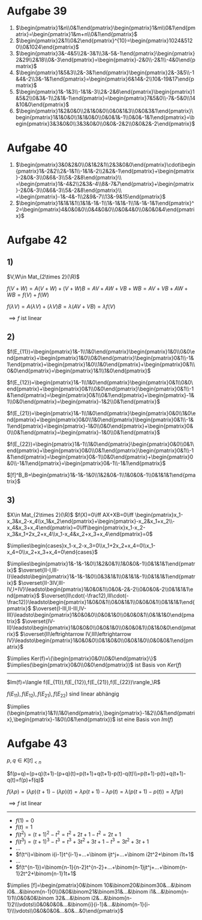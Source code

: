 # Aufgabe 39
1. $\begin{pmatrix}1&n\\0&1\end{pmatrix}\begin{pmatrix}1&m\\0&1\end{pmatrix}=\begin{pmatrix}1&m+n\\0&1\end{pmatrix}$
2. $\begin{pmatrix}2&1\\0&2\end{pmatrix}^{10}=\begin{pmatrix}1024&5120\\0&1024\end{pmatrix}$
3. $\begin{pmatrix}3&-4&5\\2&-3&1\\3&-5&-1\end{pmatrix}\begin{pmatrix}2&29\\2&18\\0&-3\end{pmatrix}=\begin{pmatrix}-2&0\\-2&1\\-4&0\end{pmatrix}$
4. $\begin{pmatrix}1&5&3\\2&-3&1\end{pmatrix}\begin{pmatrix}2&-3&5\\-1&4&-2\\3&-1&1\end{pmatrix}=\begin{pmatrix}6&14&-2\\10&-19&17\end{pmatrix}$
5. $\begin{pmatrix}1&-1&3\\-1&1&-3\\2&-2&6\end{pmatrix}\begin{pmatrix}1&5&2\\0&3&-1\\2&1&-1\end{pmatrix}=\begin{pmatrix}7&5&0\\-7&-5&0\\14&10&0\end{pmatrix}$
6. $\begin{pmatrix}1&2&0&0\\2&1&0&0\\0&0&1&3\\0&0&3&1\end{pmatrix}\begin{pmatrix}1&1&0&0\\1&1&0&0\\0&0&1&-1\\0&0&-1&1\end{pmatrix}=\begin{pmatrix}3&3&0&0\\3&3&0&0\\0&0&-2&2\\0&0&2&-2\end{pmatrix}$

# Aufgabe 40
1. $\begin{pmatrix}3&0&2&0\\0&1&2&1\\2&3&0&0\end{pmatrix}\cdot\begin{pmatrix}1&-2&2\\2&-1&1\\-1&1&-2\\2&2&-1\end{pmatrix}+\begin{pmatrix}-2&0&-3\\0&6&-3\\5&-2&8\end{pmatrix}\\
=\begin{pmatrix}1&-4&2\\2&3&-4\\8&-7&7\end{pmatrix}+\begin{pmatrix}-2&0&-3\\0&6&-3\\5&-2&8\end{pmatrix}\\
=\begin{pmatrix}-1&-4&-1\\2&9&-7\\13&-9&15\end{pmatrix}$
2. $\begin{pmatrix}1&1&1&1\\1&1&-1&-1\\1&-1&1&-1\\1&-1&-1&1\end{pmatrix}^2=\begin{pmatrix}4&0&0&0\\0&4&0&0\\0&0&4&0\\0&0&0&4\end{pmatrix}$

# Aufgabe 42
## 1)
$V,W\in Mat_{2\times 2}(\R)$

$f(V+W)=A(V+W)+(V+W)B=AV+AW+VB+WB=AV+VB+AW+WB=f(V)+f(W)$

$f(\lambda V)=A(\lambda V)+(\lambda V)B=\lambda(AV+VB)=\lambda f(V)$

$\implies f$ ist linear

## 2)
$f(E_{11})=\begin{pmatrix}1&-1\\1&0\end{pmatrix}\begin{pmatrix}1&0\\0&0\end{pmatrix}+\begin{pmatrix}1&0\\0&0\end{pmatrix}\begin{pmatrix}0&1\\-1&1\end{pmatrix}=\begin{pmatrix}1&0\\1&0\end{pmatrix}+\begin{pmatrix}0&1\\0&0\end{pmatrix}=\begin{pmatrix}1&1\\1&0\end{pmatrix}$

$f(E_{12})=\begin{pmatrix}1&-1\\1&0\end{pmatrix}\begin{pmatrix}0&1\\0&0\end{pmatrix}+\begin{pmatrix}0&1\\0&0\end{pmatrix}\begin{pmatrix}0&1\\-1&1\end{pmatrix}=\begin{pmatrix}0&1\\0&1\end{pmatrix}+\begin{pmatrix}-1&1\\0&0\end{pmatrix}=\begin{pmatrix}-1&2\\0&1\end{pmatrix}$

$f(E_{21})=\begin{pmatrix}1&-1\\1&0\end{pmatrix}\begin{pmatrix}0&0\\1&0\end{pmatrix}+\begin{pmatrix}0&0\\1&0\end{pmatrix}\begin{pmatrix}0&1\\-1&1\end{pmatrix}=\begin{pmatrix}-1&0\\0&0\end{pmatrix}+\begin{pmatrix}0&0\\0&1\end{pmatrix}=\begin{pmatrix}-1&0\\0&1\end{pmatrix}$

$f(E_{22})=\begin{pmatrix}1&-1\\1&0\end{pmatrix}\begin{pmatrix}0&0\\0&1\end{pmatrix}+\begin{pmatrix}0&0\\0&1\end{pmatrix}\begin{pmatrix}0&1\\-1&1\end{pmatrix}=\begin{pmatrix}0&-1\\0&0\end{pmatrix}+\begin{pmatrix}0&0\\-1&1\end{pmatrix}=\begin{pmatrix}0&-1\\-1&1\end{pmatrix}$

$[f]^B_B=\begin{pmatrix}1&-1&-1&0\\1&2&0&-1\\1&0&0&-1\\0&1&1&1\end{pmatrix}$

## 3)
$X\in  Mat_{2\times 2}(\R)$
$f(X)=0\iff AX+XB=0\iff \begin{pmatrix}x_1-x_3&x_2-x_4\\x_1&x_2\end{pmatrix}+\begin{pmatrix}-x_2&x_1+x_2\\-x_4&x_3+x_4\end{pmatrix}=0\iff\begin{pmatrix}x_1-x_2-x_3&x_1+2x_2+x_4\\x_1-x_4&x_2+x_3+x_4\end{pmatrix}=0$

$\implies\begin{cases}x_1-x_2-x_3=0\\x_1+2x_2+x_4=0\\x_1-x_4=0\\x_2+x_3+x_4=0\end{cases}$

$\implies\begin{pmatrix}1&-1&-1&0\\1&2&0&1\\1&0&0&-1\\0&1&1&1\end{pmatrix}$
$\overset{II-I,III-I}\leadsto\begin{pmatrix}1&-1&-1&0\\0&3&1&1\\0&1&1&-1\\0&1&1&1\end{pmatrix}$
$\overset{II-3IV,III-IV,I+IV}\leadsto\begin{pmatrix}1&0&0&1\\0&0&-2&-2\\0&0&0&-2\\0&1&1&1\end{pmatrix}$
$\overset{II\cdot(-\frac12),III\cdot(-\frac12)}\leadsto\begin{pmatrix}1&0&0&1\\0&0&1&1\\0&0&0&1\\0&1&1&1\end{pmatrix}$
$\overset{I-III,II-III,IV-III}\leadsto\begin{pmatrix}1&0&0&0\\0&0&1&0\\0&0&0&1\\0&1&1&0\end{pmatrix}$
$\overset{IV-II}\leadsto\begin{pmatrix}1&0&0&0\\0&0&1&0\\0&0&0&1\\0&1&0&0\end{pmatrix}$
$\overset{II\leftrightarrow IV,III\leftrightarrow IV}\leadsto\begin{pmatrix}1&0&0&0\\0&1&0&0\\0&0&1&0\\0&0&0&1\end{pmatrix}$

$\implies Ker(f)=\{\begin{pmatrix}0&0\\0&0\end{pmatrix}\}$
$\implies(\begin{pmatrix}0&0\\0&0\end{pmatrix})$ ist Basis von $Ker(f)$

---

$Im(f)=\langle f(E_{11}),f(E_{12}),f(E_{21}),f(E_{22})\rangle_\R$

$f(E_{11}),f(E_{12}),f(E_{21}),f(E_{22})$ sind linear abhängig

$\implies (\begin{pmatrix}1&1\\1&0\end{pmatrix},\begin{pmatrix}-1&2\\0&1\end{pmatrix},\begin{pmatrix}-1&0\\0&1\end{pmatrix})$ ist eine Basis von $Im(f)$

# Aufgabe 43
$p,q\in K[t]_{<n}$

$f(p+q)=(p+q)(t+1)-(p+q)(t)=p(t+1)+q(t+1)-p(t)-q(t)\\=p(t+1)-p(t)+q(t+1)-q(t)=f(p)+f(q)$

$f(\lambda p)=(\lambda p)(t+1)-(\lambda p)(t)=\lambda p(t+1)-\lambda p(t)=\lambda (p(t+1)-p(t))=\lambda f(p)$

$\implies f$ ist linear

---

- $f(1)=0$
- $f(t)=1$
- $f(t^2)=(t+1)^2-t^2=t^2+2t+1-t^2=2t+1$
- $f(t^3)=(t+1)^3-t^3=t^3+3t^2+3t+1-t^3=3t^2+3t+1$
- ...
- $f(t^i)=\binom i{i-1}t^{i-1}+...+\binom ijt^j+...+\binom i2t^2+\binom i1t+1$
- ...
- $f(t^{n-1})=\binom{n-1}{n-2}t^{n-2}+...+\binom{n-1}jt^j+...+\binom{n-1}2t^2+\binom{n-1}1t+1$

$\implies [f]=\begin{pmatrix}0&\binom 10&\binom20&\binom30&...&\binom i0&...&\binom{n-1}0\\0&0&\binom21&\binom31&...&\binom i1&...&\binom{n-1}1\\0&0&0&\binom 32&...&\binom i2&...&\binom{n-1}2\\\vdots\\0&0&0&0&...&\binom{i}{i-1}&...&\binom{n-1}{i-1}\\\vdots\\0&0&0&0&...&0&...&0\end{pmatrix}$